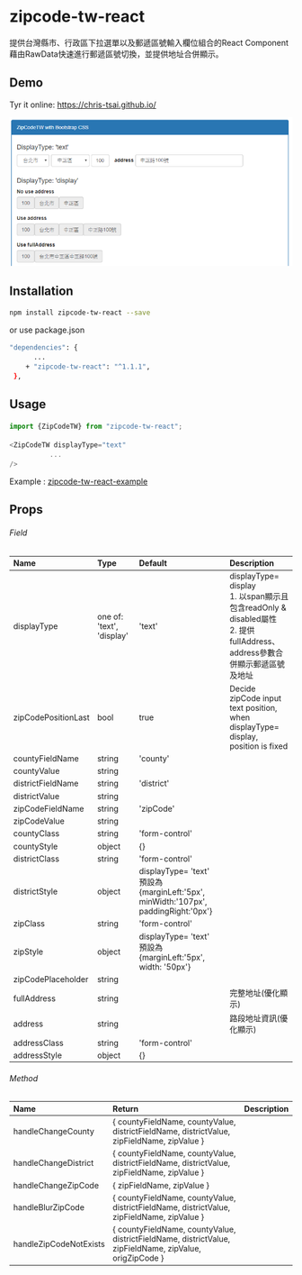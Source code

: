 # zipcode-tw-react

提供台灣縣市、行政區下拉選單以及郵遞區號輸入欄位組合的React Component  
藉由RawData快速進行郵遞區號切換，並提供地址合併顯示。

## Demo
Tyr it online: https://chris-tsai.github.io/

![pic](demo.png)

## Installation

```bash
npm install zipcode-tw-react --save
```
or use package.json

```bash
"dependencies": {
      ...
    + "zipcode-tw-react": "^1.1.1",
 },
```

## Usage

```javascript
import {ZipCodeTW} from "zipcode-tw-react";

<ZipCodeTW displayType="text"
          ...
/>
```
Example : [zipcode-tw-react-example](https://github.com/Chris-Tsai/zipcode-tw-react/tree/master/_example) 

## Props

###### Field

 Name | Type | Default | Description
:--- | :--- | :--- | :---
displayType| one of: 'text', 'display' | 'text' | displayType= display<br/>1. 以span顯示且包含readOnly & disabled屬性<br/>2. 提供fullAddress、address參數合併顯示郵遞區號及地址
zipCodePositionLast| bool | true| Decide zipCode input text position, <br/>when displayType= display, position is fixed 
countyFieldName | string |'county' |
countyValue | string | |
districtFieldName | string |'district' |
districtValue | string | |
zipCodeFieldName | string |'zipCode' |
zipCodeValue | string | |
countyClass | string |'form-control' |
countyStyle | object | {} |
districtClass | string |'form-control' |
districtStyle | object | displayType= 'text'<br/>預設為 {marginLeft:'5px', minWidth:'107px', paddingRight:'0px'} |
zipClass | string | 'form-control'|
zipStyle | object | displayType= 'text'<br/>預設為 {marginLeft:'5px', width: '50px'}|
zipCodePlaceholder | string | |
fullAddress | string | | 完整地址(優化顯示)
address | string | | 路段地址資訊(優化顯示)
addressClass | string | 'form-control'|
addressStyle | object | {} |

###### Method

 Name | Return | Description
 :---  | :--- | :--- 
 handleChangeCounty | { countyFieldName, countyValue, <br/>districtFieldName, districtValue, <br/>zipFieldName, zipValue }
 handleChangeDistrict | { countyFieldName, countyValue, <br/>districtFieldName, districtValue, <br/>zipFieldName, zipValue }
 handleChangeZipCode | { zipFieldName, zipValue }
 handleBlurZipCode | { countyFieldName, countyValue, <br/>districtFieldName, districtValue, <br/>zipFieldName, zipValue }
 handleZipCodeNotExists | { countyFieldName, countyValue, <br/>districtFieldName, districtValue, <br/>zipFieldName, zipValue, origZipCode }

<!--
## Stargazers over time
[![Stargazers over time](https://starcharts.herokuapp.com/Chris-Tsai/zipcode-tw-react.svg)](https://starcharts.herokuapp.com/Chris-Tsai/zipcode-tw-react)
-->
